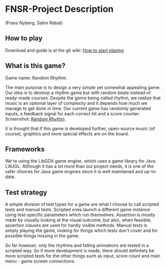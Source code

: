 # FNSR-Project Description
(Frans Nyberg, Salim Rabat)

## How to play

Download and guide is at the git wiki: [How to start playing](https://github.com/salimrabat/FNSR-Project/wiki/How-to-start-playing)

## What is this game?

Game name: Random Rhythm.

The main purpose is to design a very simple yet somewhat appealing game. Our idea is to develop a rhythm game but with random beats instead of ready-made courses. Despite the genre being called rhythm, we realize that music is an optional layer of complexity and it depends how much we manage to get done in time. Our current game has randomly generated inputs, a feedback signal for each correct hit and a score counter. Screenshot: [Random Rhythm](https://github.com/salimrabat/FNSR-Project/wiki/Random-Rhythm-preview).

It is thought that if this game is developed further, open-source music (of course), graphics and more special effects are on the board.

## Frameworks

We're using the LibGDX game engine, which uses a game library for Java LWJGL. Although it has a lot more than our project needs, it is one of the safer choices for Java game engines since it is well maintained and up-to-date.

## Test strategy

A simple division of test types for a game are what I choose to call scripted tests and manual tests. Scripted ones launch a different game instance using test-specific parameters which run themselves. Assertion is mostly made by visually looking at the visual outcome, but also, when feasible, assertion clauses are used for hardly visible methods. Manual tests is simply playing the game, looking for things which tests don't cover and for possible things missing in the game.

So far however, only the rhythms and falling animations are tested in a scripted way. So if more development is made, there should definitely be more scripted tests for the other things such as input, score count and main menu - game screen connections.
